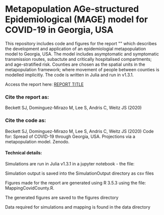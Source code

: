 # Metapopulation AGe-structured Epidemiological (MAGE) model for COVID-19 in Georgia, USA

This repository includes code and figures for the report "" which describes the development and application of an epidemiologial metapopulation model to Georgia, USA. The model includes asymptomatic and symptomatic transmission routes, subactute and critically hospitalised compartments; and age-stratified risk. Counties are chosen as the spatial units in the metapopulation framework; where movement of people between counties is modelled implicitly. The code is written in Julia and run in v1.3.1.

Access the report here:
[REPORT TITLE](REPORTLINK)

### Cite the report as:

Beckett SJ, Dominguez-Mirazo M, Lee S, Andris C, Weitz JS (2020) 

### Cite the code as:

Beckett SJ, Dominguez-Mirazo M, Lee S, Andris C, Weitz JS (2020) Code for: Spread of COVID-19 through Georgia, USA. Projections via a metapopulation model. Zenodo.

#### Technical details:

Simulations are run in Julia v1.3.1 in a jupyter notebook - the file:

Simulation output is saved into the SimulationOutput directory as csv files

Figures made for the report are generated using R 3.5.3 using the file: MappingCovidCounty.R.

The generated figures are saved to the figures directory

Data required for simulations and mapping is found in the data directory
